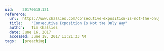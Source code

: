 ```yaml
---
uid:	201706181121
reference:
  url:	https://www.challies.com/consecutive-exposition-is-not-the-only-way/
  title:	"Consecutive Exposition Is Not the Only Way"
  author:	Tim Challies
  date:	June 16, 2017
  accessed:	June 18, 2017 11:21:33 AM
tags:	[preaching]
---
```

